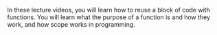 In these lecture videos, you will learn how to reuse a block of code with functions. You will learn what the purpose of a function is and how they work, and how scope works in programming. 
